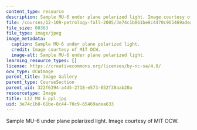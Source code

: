```yaml
---
content_type: resource
description: Sample MU-6 under plane polarized light. Image courtesy of MIT OCW.
file: /courses/12-109-petrology-fall-2005/3e74c1b861be8c4470c965469adea633_L12_MU_6_ppl.jpg
file_size: 80363
file_type: image/jpeg
image_metadata:
  caption: Sample MU-6 under plane polarized light.
  credit: Image courtesy of MIT OCW.
  image-alt: Sample MU-6 under plane polarized light.
learning_resource_types: []
license: https://creativecommons.org/licenses/by-nc-sa/4.0/
ocw_type: OCWImage
parent_title: Image Gallery
parent_type: CourseSection
parent_uid: 322f6394-a4d5-2718-e573-052f38aab20a
resourcetype: Image
title: L12_MU_6_ppl.jpg
uid: 3e74c1b8-61be-8c44-70c9-65469adea633
---
```

Sample MU-6 under plane polarized light. Image courtesy of MIT OCW.